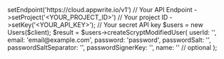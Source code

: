 <?php

use Appwrite\Client;
use Appwrite\Services\Users;

$client = (new Client())
    ->setEndpoint('https://cloud.appwrite.io/v1') // Your API Endpoint
    ->setProject('&lt;YOUR_PROJECT_ID&gt;') // Your project ID
    ->setKey('&lt;YOUR_API_KEY&gt;'); // Your secret API key

$users = new Users($client);

$result = $users->createScryptModifiedUser(
    userId: '<USER_ID>',
    email: 'email@example.com',
    password: 'password',
    passwordSalt: '<PASSWORD_SALT>',
    passwordSaltSeparator: '<PASSWORD_SALT_SEPARATOR>',
    passwordSignerKey: '<PASSWORD_SIGNER_KEY>',
    name: '<NAME>' // optional
);